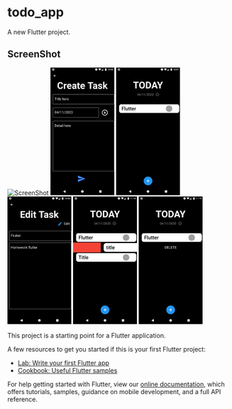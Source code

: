 # todo_app

A new Flutter project.

## ScreenShot
![ScreenShot]()
<img src="screenshot/ss.png" width="144" height="288">
<img src="screenshot/ss2.png" width="144" height="288">
<img src="screenshot/ss3.png" width="144" height="288">
<img src="screenshot/ss4.png" width="144" height="288">
<img src="screenshot/ss5.png" width="144" height="288">

This project is a starting point for a Flutter application.

A few resources to get you started if this is your first Flutter project:

- [Lab: Write your first Flutter app](https://flutter.dev/docs/get-started/codelab)
- [Cookbook: Useful Flutter samples](https://flutter.dev/docs/cookbook)

For help getting started with Flutter, view our
[online documentation](https://flutter.dev/docs), which offers tutorials,
samples, guidance on mobile development, and a full API reference.
